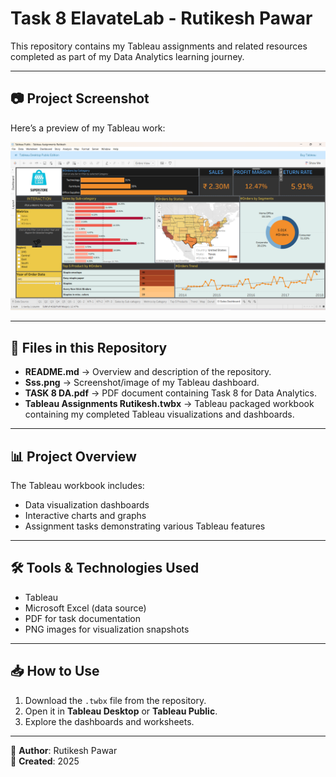 # Task 8 ElavateLab - Rutikesh Pawar

This repository contains my Tableau assignments and related resources completed as part of my Data Analytics learning journey.

---

## 📷 Project Screenshot
Here’s a preview of my Tableau work:

![Tableau Screenshot](Sss.png)

---

## 📂 Files in this Repository

- **README.md** → Overview and description of the repository.
- **Sss.png** → Screenshot/image of my Tableau dashboard.
- **TASK 8 DA.pdf** → PDF document containing Task 8 for Data Analytics.
- **Tableau Assignments Rutikesh.twbx** → Tableau packaged workbook containing my completed Tableau visualizations and dashboards.

---

## 📊 Project Overview

The Tableau workbook includes:
- Data visualization dashboards
- Interactive charts and graphs
- Assignment tasks demonstrating various Tableau features

---

## 🛠 Tools & Technologies Used
- Tableau
- Microsoft Excel (data source)
- PDF for task documentation
- PNG images for visualization snapshots

---

## 📥 How to Use
1. Download the `.twbx` file from the repository.
2. Open it in **Tableau Desktop** or **Tableau Public**.
3. Explore the dashboards and worksheets.

---

📌 **Author**: Rutikesh Pawar  
📅 **Created**: 2025  

